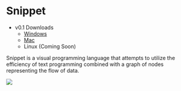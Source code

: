 # Snippet

* v0.1 Downloads
  * [Windows](https://github.com/mdavisprog/Snippet/releases/download/v0.1/snippet_win64.zip)
  * [Mac](https://github.com/mdavisprog/Snippet/releases/download/v0.1/snippet_osx.zip)
  * Linux (Coming Soon)

Snippet is a visual programming language that attempts to utilize the efficiency of text programming combined with a graph of nodes representing the flow of data.

![](https://github.com/mdavisprog/Snippet/wiki/Images/Overview.png)
